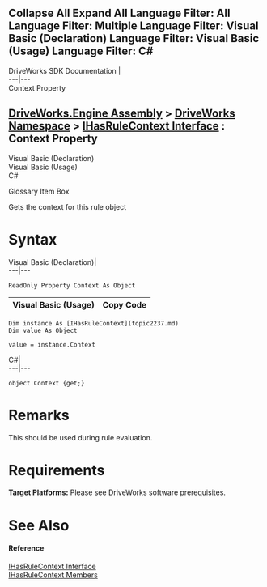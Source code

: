Collapse All Expand All Language Filter: All  Language Filter: Multiple  Language Filter: Visual Basic (Declaration) Language Filter: Visual Basic (Usage) Language Filter: C#  
---  
DriveWorks SDK Documentation  |   
---|---  
Context Property   
  
[DriveWorks.Engine Assembly](topic2156.md) > [DriveWorks Namespace](topic2159.md) > [IHasRuleContext Interface](topic2237.md) : Context Property  
---  
  
Visual Basic (Declaration)    
Visual Basic (Usage)    
C# 

Glossary Item Box

Gets the context for this rule object 

# Syntax

Visual Basic (Declaration)|   
---|---  
      
    
    ReadOnly Property Context As Object  
  
Visual Basic (Usage)| Copy Code  
---|---  
      
    
    Dim instance As [IHasRuleContext](topic2237.md)
    Dim value As Object
     
    value = instance.Context  
  
C#|   
---|---  
      
    
    object Context {get;}  
  
# Remarks

This should be used during rule evaluation.

# Requirements

**Target Platforms:** Please see DriveWorks software prerequisites.

# See Also

#### Reference

[IHasRuleContext Interface](topic2237.md)   
[IHasRuleContext Members](topic2238.md)


